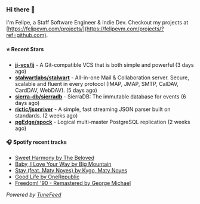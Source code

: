 ### Hi there 👋

I'm Felipe, a Staff Software Engineer & Indie Dev. Checkout my projects at [https://felipevm.com/projects/](https://felipevm.com/projects/?ref=github.com).

#### ⭐ Recent Stars
- **[jj-vcs/jj](https://github.com/jj-vcs/jj)** - A Git-compatible VCS that is both simple and powerful (3 days ago)
- **[stalwartlabs/stalwart](https://github.com/stalwartlabs/stalwart)** - All-in-one Mail &amp; Collaboration server. Secure, scalable and fluent in every protocol (IMAP, JMAP, SMTP, CalDAV, CardDAV, WebDAV). (5 days ago)
- **[sierra-db/sierradb](https://github.com/sierra-db/sierradb)** - SierraDB: The immutable database for events (6 days ago)
- **[rictic/jsonriver](https://github.com/rictic/jsonriver)** - A simple, fast streaming JSON parser built on standards. (2 weeks ago)
- **[pgEdge/spock](https://github.com/pgEdge/spock)** - Logical multi-master PostgreSQL replication (2 weeks ago)

#### 🎧 Spotify recent tracks
- [Sweet Harmony by The Beloved](https://open.spotify.com/track/2iBQoV2OnmNJKso9B7nBy7)
- [Baby, I Love Your Way by Big Mountain](https://open.spotify.com/track/2le9fblYnfoLr9dkZIsJUa)
- [Stay (feat. Maty Noyes) by Kygo, Maty Noyes](https://open.spotify.com/track/7gBj0VgcuAgkXkiRRYvSmK)
- [Good Life by OneRepublic](https://open.spotify.com/track/6OtCIsQZ64Vs1EbzztvAv4)
- [Freedom! &#39;90 - Remastered by George Michael](https://open.spotify.com/track/3tyTt5pEWblt96j1HsXiV5)

_Powered by [TuneFeed](https://tunefeed.app?ref=github.com)_
